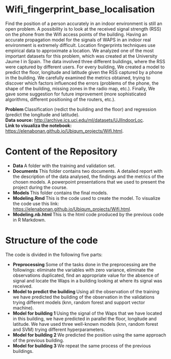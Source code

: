 # Wifi_fingerprint_base_localisation

Find the position of a person accurately in an indoor environment is still an open problem. A possibility is to look at the received signal strength (RSS) on the phone from the Wifi access points of the building. Having an accurate propagation model for the signals of WAPS in an indoor real environment is extremely difficult. Location fingerprints techniques use empirical data to approximate a location. We analyzed one of the most important datasets for this problem, which was created at the University Jaume I in Spain. The data involved three different buildings, where the RSS were captured by different users. For every building, We created a model to predict the floor, longitude and latitude given the RSS captured by a phone in the building. We carefully examined the metrics obtained, trying to discover which factors influenced the errors (problems of the phone, the shape of the building, missing zones in the radio map, etc.). Finally, We gave some suggestion for future improvement (more sophisticated algorithms, different positioning of the routers, etc.). <br>

<b> Problem </b> Classification (redict the building and the floor) and regression (predict the longitude and latitude).<br>
<b> Data source:</b> http://archive.ics.uci.edu/ml/datasets/UJIIndoorLoc. <br>
<b> Link to visualiza the notebook:</b> https://elenabonan.github.io/Ubiqum_projects/Wifi.html. <br>

# Content of the Repository

- <b> Data </b> A folder with the training and validation set.
- <b> Documents </b> This folder contains two documents. A detailed report with the description of the data analysed, the findings and the metrics of the chosen models. A powerpoint presentations that we used to present the project during the course. 
- <b> Models </b> This folder contains the final models.
- <b> Modeling.Rmd </b> This is the code used to create the model. To visualize the code use this link: https://elenabonan.github.io/Ubiqum_projects/Wifi.html.
- <b> Modeling.nb.html </b> This is the html code produced by the previous code in R Markdown. 

# Structure of the code 
The code is divided in the following five parts:
- <b> Preprocessing </b> Some of the tasks done in the preprocessing are the followings: eliminate the variables with zero variance, eliminate the observations duplicated, find an appropriate value for the absence of signal and locate the Waps in a building looking at where its signal was received.
- <b> Model to predict the building </b> Using all the observation of the training we have predicted the building of the observation in the validations trying different models (knn, random forest and support vector machine).
- <b> Model for building 1 </b> Using the signal of the Waps that we have located in this building, we have predicted in parallel the floor, longitude and latitude. We have used three well-known models (knn, random forest and SVM) trying different hyperparameters.
- <b> Model for building 2 </b> We  predicted the position using the same approach of the previous building.
- <b> Model for building 3 </b> We repeat the same process of the previous buildings. 
